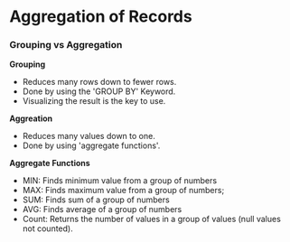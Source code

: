# Aggregation of Records

### Grouping vs Aggregation

**Grouping**
* Reduces many rows down to fewer rows.
* Done by using the 'GROUP BY' Keyword.
* Visualizing the result is the key to use.

**Aggreation**
* Reduces many values down to one.
* Done by using 'aggregate functions'.

**Aggregate Functions**
* MIN: Finds minimum value from a group of numbers
* MAX: Finds maximum value from a group of numbers;
* SUM: Finds sum of a group of numbers
* AVG: Finds average of a group of numbers
* Count: Returns the number of values in a group of values (null values not counted).